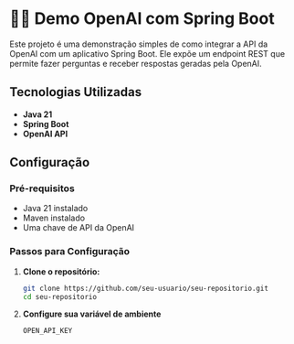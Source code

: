 # 🤖🌐 Demo OpenAI com Spring Boot
Este projeto é uma demonstração simples de como integrar a API da OpenAI com um aplicativo Spring Boot. Ele expõe um endpoint REST que permite fazer perguntas e receber respostas geradas pela OpenAI.

## Tecnologias Utilizadas

- **Java 21**
- **Spring Boot**
- **OpenAI API**

## Configuração

### Pré-requisitos

- Java 21 instalado
- Maven instalado
- Uma chave de API da OpenAI

### Passos para Configuração

1. **Clone o repositório:**

   ```bash
   git clone https://github.com/seu-usuario/seu-repositorio.git
   cd seu-repositorio

2. **Configure sua variável de ambiente**
   
    ```bash
    OPEN_API_KEY
